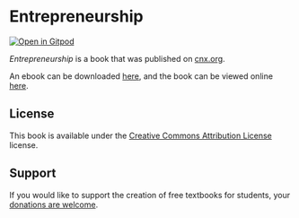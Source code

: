 # Entrepreneurship

[![Open in Gitpod](https://gitpod.io/button/open-in-gitpod.svg)](https://gitpod.io/from-referrer/)

_Entrepreneurship_ is a book that was published on [cnx.org](https://cnx.org/).

An ebook can be downloaded [here](https://github.com/cnx-user-books/cnxbook-entrepreneurship-draft/releases/latest), and the book can be viewed online [here](https://github.com/cnx-user-books/cnxbook-entrepreneurship-draft/releases/latest).

## License
This book is available under the [Creative Commons Attribution License](./LICENSE) license.

## Support
If you would like to support the creation of free textbooks for students, your [donations are welcome](https://riceconnect.rice.edu/donation/support-openstax-banner).

